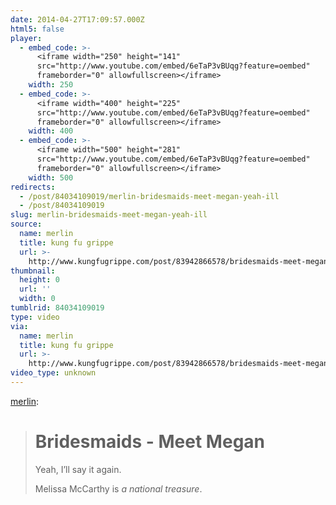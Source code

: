 ```yaml
---
date: 2014-04-27T17:09:57.000Z
html5: false
player:
  - embed_code: >-
      <iframe width="250" height="141"
      src="http://www.youtube.com/embed/6eTaP3vBUqg?feature=oembed"
      frameborder="0" allowfullscreen></iframe>
    width: 250
  - embed_code: >-
      <iframe width="400" height="225"
      src="http://www.youtube.com/embed/6eTaP3vBUqg?feature=oembed"
      frameborder="0" allowfullscreen></iframe>
    width: 400
  - embed_code: >-
      <iframe width="500" height="281"
      src="http://www.youtube.com/embed/6eTaP3vBUqg?feature=oembed"
      frameborder="0" allowfullscreen></iframe>
    width: 500
redirects:
  - /post/84034109019/merlin-bridesmaids-meet-megan-yeah-ill
  - /post/84034109019
slug: merlin-bridesmaids-meet-megan-yeah-ill
source:
  name: merlin
  title: kung fu grippe
  url: >-
    http://www.kungfugrippe.com/post/83942866578/bridesmaids-meet-megan-yeah-ill-say-it
thumbnail:
  height: 0
  url: ''
  width: 0
tumblrid: 84034109019
type: video
via:
  name: merlin
  title: kung fu grippe
  url: >-
    http://www.kungfugrippe.com/post/83942866578/bridesmaids-meet-megan-yeah-ill-say-it
video_type: unknown
---
```

<p><a href="http://www.kungfugrippe.com/post/83942866578/bridesmaids-meet-megan-yeah-ill-say-it" class="tumblr_blog">merlin</a>:</p>

<blockquote><h1>Bridesmaids - Meet Megan</h1>

<p>Yeah, I’ll say it again.</p>

<p>Melissa McCarthy is <em>a national treasure</em>.</p></blockquote>
